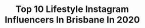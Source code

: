 ---
title: Top 10 Lifestyle Instagram Influencers In Brisbane In 2020
description: >-
  Find top lifestyle Instagram influencers in Brisbane in 2020. Most popular hashtags: #lifestyle #brisbane #smile #queensland.
platform: Instagram
profiles:
  - username: "rachelthaiday"
    fullname: >-
      Rachel Thaiday
    location: "Australia"
    followers: 16316
    engagement: 183
    commentsToLikes: 0.045590
    id: ck5c5mwgv3s0y0i11ad78wen6
    verified: false
    hashtags: "#bekind, #inkgin, #smoothietime, #saturdayfun"
  - username: "_christopherrobert_"
    fullname: >-
      Chris Smith | Melbourne
    location: "Australia"
    followers: 28878
    engagement: 372
    commentsToLikes: 0.021574
    id: ck0vwleytudmn0i199u7gmemy
    verified: false
    hashtags: "#emotive, #lingerie, #sunet, #swimming"
  - username: "katebennett70"
    fullname: >-
      Kate Bennett 📷
    location: "Australia"
    followers: 4024
    engagement: 885
    commentsToLikes: 0.118949
    id: ck5c2g9bax79f0i11vu2wddnl
    verified: false
    hashtags: "#passionpassport, #girlswhodrone, #newfarmpark, #beautifuldestinations"
  - username: "julietaroldann"
    fullname: >-
      Julieta Roldan 🇦🇺 🇦🇷
    location: "Australia"
    followers: 79914
    engagement: 153
    commentsToLikes: 0.040072
    id: ck0ud6ywjigcn0i19d8n00v30
    verified: false
    hashtags: "#lowfatdiet, #doggifts, #christmaspresents, #bestdonuts"
  - username: "summertimenic"
    fullname: >-
      Nicole
    location: "Australia"
    followers: 3970
    engagement: 1780
    commentsToLikes: 0.249393
    id: ck14j94c4j6al0i19cvkbgm9i
    verified: false
    hashtags: "#mididress, #bowral, #ourfriend, #ourchampion"
  - username: "ronjaedsmo"
    fullname: >-
      RONJA EDSMO
    location: "Australia"
    followers: 32343
    engagement: 571
    commentsToLikes: 0.014963
    id: ck15ti7vji7g40i19dtvdbfw0
    verified: false
    hashtags: "#revolveme"
  - username: "cassywallfood"
    fullname: >-
      Cassy Wall
    location: "Australia"
    followers: 15177
    engagement: 300
    commentsToLikes: 0.104313
    id: ck5q8eixm5s460i11iaskv34s
    verified: false
    hashtags: "#deliveredaustralia"
  - username: "masphoto.official"
    fullname: >-
      Masterpiece Art Studio 📸🌴👙
    location: "Australia"
    followers: 5329
    engagement: 535
    commentsToLikes: 0.104884
    id: ck6u339dyvfx90j71bhrei5ev
    verified: false
    hashtags: "#fitnesslife, #selflove, #vibes, #model"
  - username: "tomgayusa"
    fullname: >-
      Tom Gay
    location: "Australia"
    followers: 8702
    engagement: 463
    commentsToLikes: 0.094317
    id: ck5q0bv1i58pv0i11z2zgn73z
    verified: false
    hashtags: "#fitness, #gayusa, #darkskin, #lgbtqia"
  - username: "lauren.higgs"
    fullname: >-
      Lauren Higgs
    location: "Australia"
    followers: 27097
    engagement: 157
    commentsToLikes: 0.151547
    id: ck5hmhdjalyda0i117v7rfm9a
    verified: false
    hashtags: "#boyfriendintheback, #matching, #highwaisted, #isolationcreation"
---